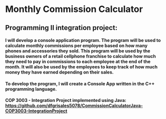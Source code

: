 # Monthly Commission Calculator
  
## Programming II integration project:  
  
#### I will develop a console application program. The program will be used to calculate monthly commissions per employee based on how many phones and accessories they sold. This program will be used by the business owners of a retail cellphone franchise to calculate how much they need to pay in commissions to each employee at the end of the month. It will also be used by the employees to keep track of how much money they have earned depending on their sales.
  
#### To develop the program, I will create a Console App written in the C++ programming language. 
  
#### COP 3003 - Integration Project implemented using Java: https://github.com/dfgrisales5078/CommissionCalculatorJava-COP3003-IntegrationProject

